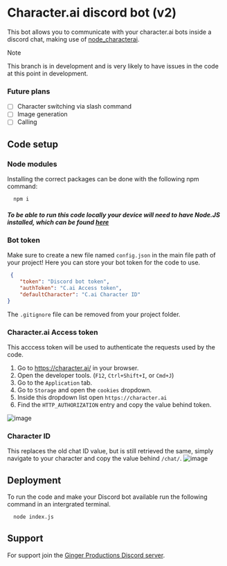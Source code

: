 # Character.ai discord bot (v2)

This bot allows you to communicate with your character.ai bots inside a discord chat, making use of [node_characterai](https://github.com/realcoloride/node_characterai).

> [!Note]
> This branch is in development and is very likely to have issues in the code at this point in development.
> 
> ### Future plans
> - [ ] Character switching via slash command
> - [ ] Image generation
> - [ ] Calling

## Code setup
### Node modules
Installing the correct packages can be done with the following npm command:

```bash
  npm i
```
##### To be able to run this code locally your device will need to have Node.JS installed, which can be found [here](https://nodejs.org/en/download)

### Bot token
Make sure to create a new file named `config.json` in the main file path of your project! Here you can store your bot token for the code to use.
```json
 {
    "token": "Discord bot token",
    "authToken": "C.ai Access token",
    "defaultCharacter": "C.ai Character ID"
}
```
The `.gitignore` file can be removed from your project folder.

### Character.ai Access token
This acccess token will be used to authenticate the requests used by the code.

1. Go to https://character.ai/ in your browser.
2. Open the developer tools. (`F12`, `Ctrl+Shift+I`, or `Cmd+J`)
3. Go to the `Application` tab.
4. Go to `Storage` and open the `cookies` dropdown.
5. Inside this dropdown list open `https://character.ai`
6. Find the `HTTP_AUTHORIZATION` entry and copy the value behind token.

![image](https://github.com/user-attachments/assets/982c18c0-13fe-45d0-8a97-f33dcc19038f)


### Character ID
This replaces the old chat ID value, but is still retrieved the same, simply navigate to your character and copy the value behind `/chat/`.
![image](https://github.com/user-attachments/assets/84e02e2e-332f-42a7-8dc6-5f0c5e8c2c78)


    
## Deployment

To run the code and make your Discord bot available run the following command in an intergrated terminal.

```bash
  node index.js
```

## Support

For support join the [Ginger Productions Discord server](https://discord.gg/8KxqWAKCPe). 
